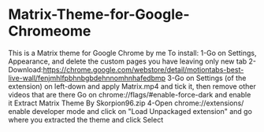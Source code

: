 # Matrix-Theme-for-Google-Chromeome
This is a Matrix theme for Google Chrome by me
To install:
1-Go on Settings, Appearance, and delete the custom pages you have leaving only new tab
2-Download:https://chrome.google.com/webstore/detail/motiontabs-best-live-wall/fenjmhlfpbhnbgbdehnnomhnhafedbmp
3-Go on Settings (of the extension) on left-down and apply Matrix.mp4 and tick it, then remove other videos that are there
Go on chrome://flags/#enable-force-dark and enable it
Extract Matrix Theme By Skorpion96.zip
4-Open chrome://extensions/ enable developer mode and click on "Load Unpackaged extension" and go where you extracted the theme and click Select
